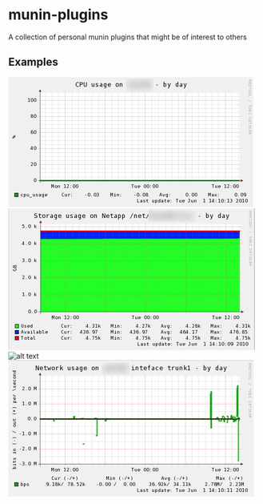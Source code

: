 # munin-plugins
A collection of personal munin plugins that might be of interest to others

## Examples
![alt text](https://raw.githubusercontent.com/tjansson60/munin-plugins/master/netapp_cpu.jpg)
![alt text](https://raw.githubusercontent.com/tjansson60/munin-plugins/master/netapp_nfsusage.jpg)
![alt text](https://raw.githubusercontent.com/tjansson60/munin-plugins/master/netapp_cifsjpg)
![alt text](https://raw.githubusercontent.com/tjansson60/munin-plugins/master/netapp_if.jpg)
